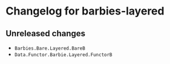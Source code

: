 # Changelog for barbies-layered

## Unreleased changes

- `Barbies.Bare.Layered.BareB`
- `Data.Functor.Barbie.Layered.FunctorB`
